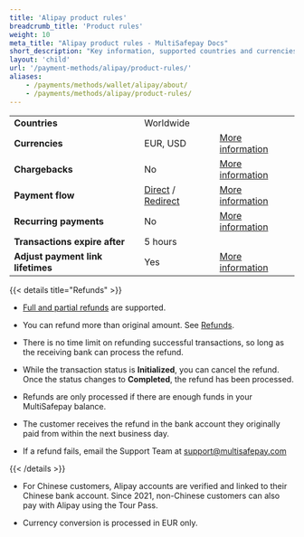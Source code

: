 ```yaml
---
title: 'Alipay product rules'
breadcrumb_title: 'Product rules'
weight: 10
meta_title: "Alipay product rules - MultiSafepay Docs"
short_description: "Key information, supported countries and currencies, product rules"
layout: 'child'
url: '/payment-methods/alipay/product-rules/'
aliases:
    - /payments/methods/wallet/alipay/about/
    - /payments/methods/alipay/product-rules/
---
```


|   |   |   |
|---|---|---|
| **Countries**  | Worldwide  | |
| **Currencies**  | EUR, USD | [More information](/faq/general/supported-currencies/) | 
| **Chargebacks**  | No | [More information](/payments/chargebacks/)  |
| **Payment flow**  | [Direct](/api/#alipay---direct) / [Redirect](/api/#alipay---redirect) | [More information](/developer/api/difference-between-direct-and-redirect) |
| **Recurring payments**  | No | [More information](/payments/features/recurring-payments/)  |
| **Transactions expire after**  | 5 hours | |
| **Adjust payment link lifetimes**  | Yes | [More information](/api/#adjust-payment-link-lifetimes)  |

{{< details title="Refunds" >}}

- [Full and partial refunds](/payments/refunds/) are supported.

- You can refund more than original amount. See [Refunds](/payments/refunds/).

- There is no time limit on refunding successful transactions, so long as the receiving bank can process the refund.

- While the transaction status is **Initialized**, you can cancel the refund. Once the status changes to **Completed**, the refund has been processed. 

- Refunds are only processed if there are enough funds in your MultiSafepay balance.

- The customer receives the refund in the bank account they originally paid from within the next business day.

- If a refund fails, email the Support Team at <support@multisafepay.com>

{{< /details >}}

- For Chinese customers, Alipay accounts are verified and linked to their Chinese bank account. Since 2021, non-Chinese customers can also pay with Alipay using the Tour Pass.

- Currency conversion is processed in EUR only.